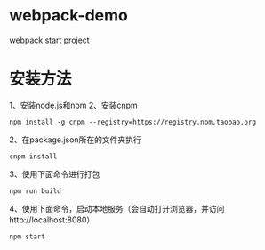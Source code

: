 # webpack-demo
webpack start project
# 安装方法
1、安装node.js和npm
2、安装cnpm
```
npm install -g cnpm --registry=https://registry.npm.taobao.org
```
2、在package.json所在的文件夹执行
```
cnpm install
```
3、使用下面命令进行打包
```
npm run build
```
4、使用下面命令，启动本地服务（会自动打开浏览器，并访问http://localhost:8080）
```
npm start
```
